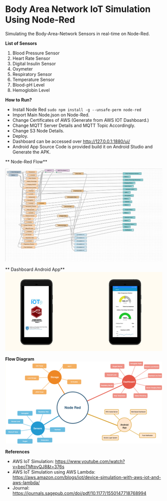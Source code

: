 # Body Area Network IoT Simulation Using Node-Red
Simulating the Body-Area-Network Sensors in real-time on Node-Red.

**List of Sensors**
1. Blood Pressure Sensor
2. Heart Rate Sensor
3. Digital Insulin Sensor
4. Oxymeter
5. Respiratory Sensor
6. Temperature Sensor
7. Blood-pH Level
8. Hemoglobin Level

**How to Run?**

- Install Node Red
`sudo npm install -g --unsafe-perm node-red`
- Import Main Node.json on Node-Red.
- Change Certificates of AWS (Generate from AWS IOT Dashboard.)
- Change MQTT Server Details and MQTT Topic Accordingly.
- Change S3 Node Details.
- Deploy.
- Dashboard can be accessed over http://127.0.0.1:1880/ui/
- Android App Source Code is provided build it on Android Studio and Generate the APK.


** Node-Red Flow**

![Node-Red Flow](https://raw.githubusercontent.com/atuljha23/Body-Area-Network-IOT-Simulation-Using-Node-Red/master/Main%20Node.png)

** Dashboard Android App** 
![Android App](https://raw.githubusercontent.com/atuljha23/Body-Area-Network-IOT-Simulation-Using-Node-Red/master/Android%20App.png)

**Flow Diagram** 
![Android App](https://raw.githubusercontent.com/atuljha23/Body-Area-Network-IOT-Simulation-Using-Node-Red/master/Flow%20Diagram.png)

**References**
-  AWS IoT Simulation: https://www.youtube.com/watch?v=beoTMtpvQJ8&t=376s
-  AWS IoT Simulation using AWS Lambda: https://aws.amazon.com/blogs/iot/device-simulation-with-aws-iot-and-aws-lambda/
- Journal: https://journals.sagepub.com/doi/pdf/10.1177/1550147718768994

